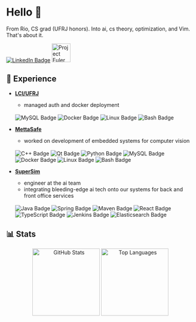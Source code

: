 # Hello 🤖

<p>
From Rio, CS grad (UFRJ honors). Into ai, cs theory, optimization, and Vim. That's about it.
</p>
<a href="https://www.linkedin.com/in/arthurvalls/" target="_blank"><img src="https://img.shields.io/badge/LinkedIn-%230077B5?style=for-the-badge&logo=linkedin&logoColor=white" target="_blank" alt="LinkedIn Badge"></a>
    <img height="50em" src="https://projecteuler.net/profile/arthurvalls.png?show=progress?" alt="Project Euler Badge"/>


## 💼 Experience

-   **[LCI/UFRJ](https://www.linkedin.com/company/lci---dcc-ufrj/?originalSubdomain=br)**
    -   managed auth and docker deployment
    <br>
    <img src="https://img.shields.io/badge/MySQL-4479A1?style=for-the-badge&logo=mysql&logoColor=white" alt="MySQL Badge"/>
    <img src="https://img.shields.io/badge/Docker-2496ED?style=for-the-badge&logo=docker&logoColor=white" alt="Docker Badge"/>
    <img src="https://img.shields.io/badge/Linux-FCC624?style=for-the-badge&logo=linux&logoColor=black" alt="Linux Badge"/>
    <img src="https://img.shields.io/badge/Shell_Script-121011?style=for-the-badge&logo=gnu-bash&logoColor=white" alt="Bash Badge"/>

-   **[MettaSafe](https://www.linkedin.com/company/mettasafe/posts/?feedView=all)**
    -   worked on development of embedded systems for computer vision
    <br>
    <img src="https://img.shields.io/badge/C%2B%2B-00599C?style=for-the-badge&logo=c%2B%2B&logoColor=white" alt="C++ Badge"/>
    <img src="https://img.shields.io/badge/Qt-41CD52?style=for-the-badge&logo=qt&logoColor=white" alt="Qt Badge"/>
    <img src="https://img.shields.io/badge/Python-3776AB?style=for-the-badge&logo=python&logoColor=white" alt="Python Badge"/>
    <img src="https://img.shields.io/badge/MySQL-4479A1?style=for-the-badge&logo=mysql&logoColor=white" alt="MySQL Badge"/>
    <img src="https://img.shields.io/badge/Docker-2496ED?style=for-the-badge&logo=docker&logoColor=white" alt="Docker Badge"/>
    <img src="https://img.shields.io/badge/Linux-FCC624?style=for-the-badge&logo=linux&logoColor=black" alt="Linux Badge"/>
    <img src="https://img.shields.io/badge/Shell_Script-121011?style=for-the-badge&logo=gnu-bash&logoColor=white" alt="Bash Badge"/>

-   **[SuperSim](https://www.linkedin.com/company/supersim/posts/?feedView=all)**
    -   engineer at the ai team
    -   integrating bleeding-edge ai tech onto our systems for back and front office services
    <br>
    <img src="https://img.shields.io/badge/Java-007396?style=for-the-badge&logo=java&logoColor=white" alt="Java Badge"/>
    <img src="https://img.shields.io/badge/Spring-6DB33F?style=for-the-badge&logo=spring&logoColor=white" alt="Spring Badge"/>
    <img src="https://img.shields.io/badge/Apache%20Maven-C71A36?style=for-the-badge&logo=apachemaven&logoColor=white" alt="Maven Badge"/>
    <img src="https://img.shields.io/badge/React-61DAFB?style=for-the-badge&logo=react&logoColor=black" alt="React Badge"/>
    <img src="https://img.shields.io/badge/TypeScript-3178C6?style=for-the-badge&logo=typescript&logoColor=white" alt="TypeScript Badge"/>
    <img src="https://img.shields.io/badge/Jenkins-D24939?style=for-the-badge&logo=jenkins&logoColor=white" alt="Jenkins Badge"/>
    <img src="https://img.shields.io/badge/Elasticsearch-005571?style=for-the-badge&logo=elasticsearch&logoColor=white" alt="Elasticsearch Badge"/>


## 📊 Stats

<div align="center"> 
  <img height="180em" src="https://github-readme-stats.vercel.app/api?username=arthurvalls&show_icons=true&theme=tokyonight&hide_border=true&include_all_commits=true&count_private=true" alt="GitHub Stats"/>
  <img height="180em" src="https://github-readme-stats.vercel.app/api/top-langs/?username=arthurvalls&theme=tokyonight&hide_border=true&layout=compact" alt="Top Languages"/>

</div>
